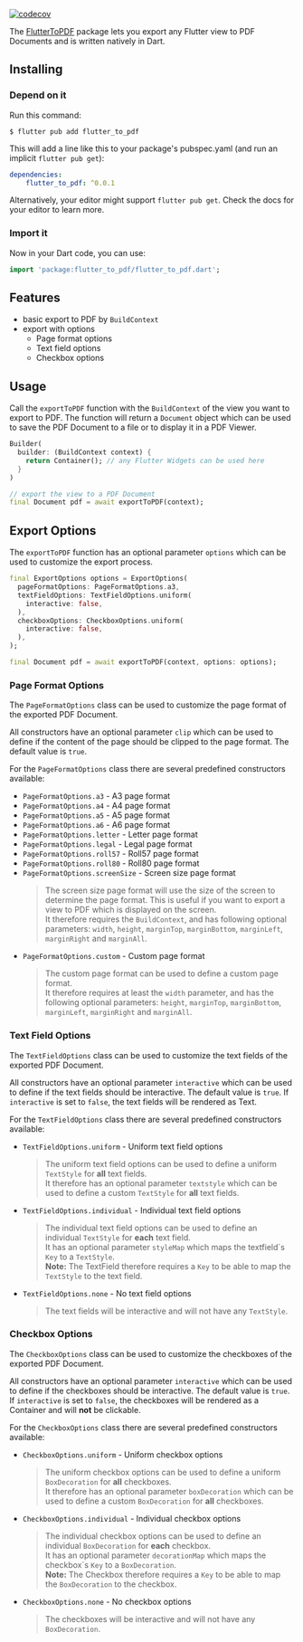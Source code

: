 [![codecov](https://codecov.io/gh/dunef-com/flutter_to_pdf/branch/main/graph/badge.svg?token=5WIYFJ6VND)](https://codecov.io/gh/dunef-com/teaplates)

The [FlutterToPDF](https://dunef.io/de) package lets you export any Flutter view to PDF Documents and is written natively in Dart.

## Installing
### Depend on it 

Run this command:

```shell
$ flutter pub add flutter_to_pdf
```

This will add a line like this to your package's pubspec.yaml (and run an implicit `flutter pub get`):

```yaml
dependencies:
    flutter_to_pdf: ^0.0.1
```

Alternatively, your editor might support `flutter pub get`. Check the docs for your editor to learn more.

### Import it
Now in your Dart code, you can use:

```dart
import 'package:flutter_to_pdf/flutter_to_pdf.dart';
```

## Features

- basic export to PDF by `BuildContext`
- export with options
    - Page format options
    - Text field options
    - Checkbox options


## Usage

Call the `exportToPDF` function with the `BuildContext` of the view you want to export to PDF. The function will return a `Document` object which can be used to save the PDF Document to a file or to display it in a PDF Viewer.

```dart
Builder(
  builder: (BuildContext context) {
    return Container(); // any Flutter Widgets can be used here
  }
)

// export the view to a PDF Document
final Document pdf = await exportToPDF(context);
```

## Export Options

The `exportToPDF` function has an optional parameter `options` which can be used to customize the export process.

```dart
final ExportOptions options = ExportOptions(
  pageFormatOptions: PageFormatOptions.a3,
  textFieldOptions: TextFieldOptions.uniform(
    interactive: false,
  ),
  checkboxOptions: CheckboxOptions.uniform(
    interactive: false,
  ),
);

final Document pdf = await exportToPDF(context, options: options);
```

### Page Format Options
The `PageFormatOptions` class can be used to customize the page format of the exported PDF Document.

All constructors have an optional parameter `clip` which can be used to define if the content of the page should be clipped to the page format. The default value is `true`.

For the `PageFormatOptions` class there are several predefined constructors available:

-   `PageFormatOptions.a3` - A3 page format
-   `PageFormatOptions.a4` - A4 page format
-   `PageFormatOptions.a5` - A5 page format
-   `PageFormatOptions.a6` - A6 page format
-   `PageFormatOptions.letter` - Letter page format
-   `PageFormatOptions.legal` - Legal page format
-   `PageFormatOptions.roll57` - Roll57 page format
-   `PageFormatOptions.roll80` - Roll80 page format
-   `PageFormatOptions.screenSize` - Screen size page format
    > The screen size page format will use the size of the screen to determine the page format. This is useful if you want to export a view to PDF which is displayed on the screen. <br> It therefore requires the `BuildContext`, and has following optional parameters: `width`, `height`, `marginTop`, `marginBottom`, `marginLeft`, `marginRight` and `marginAll`.
-   `PageFormatOptions.custom` - Custom page format
    > The custom page format can be used to define a custom page format. <br> It therefore requires at least the `width` parameter, and has the following optional parameters: `height`, `marginTop`, `marginBottom`, `marginLeft`, `marginRight` and `marginAll`.

### Text Field Options
The `TextFieldOptions` class can be used to customize the text fields of the exported PDF Document.

All constructors have an optional parameter `interactive` which can be used to define if the text fields should be interactive. The default value is `true`.
If `interactive` is set to `false`, the text fields will be rendered as Text.

For the `TextFieldOptions` class there are several predefined constructors available:

-   `TextFieldOptions.uniform` - Uniform text field options
    > The uniform text field options can be used to define a uniform `TextStyle` for **all** text fields. <br> It therefore has an optional parameter `textstyle` which can be used to define a custom `TextStyle` for **all** text fields.

-  `TextFieldOptions.individual` - Individual text field options
    > The individual text field options can be used to define an individual `TextStyle` for **each** text field. <br> It has an optional parameter `styleMap` which maps the textfield´s `Key` to a `TextStyle`.  <br> **Note:** The TextField therefore requires a `Key` to be able to map the `TextStyle` to the text field.

-  `TextFieldOptions.none` - No text field options
    > The text fields will be interactive and will not have any `TextStyle`.

### Checkbox Options
The `CheckboxOptions` class can be used to customize the checkboxes of the exported PDF Document.

All constructors have an optional parameter `interactive` which can be used to define if the checkboxes should be interactive. The default value is `true`.
If `interactive` is set to `false`, the checkboxes will be rendered as a Container and will **not** be clickable.

For the `CheckboxOptions` class there are several predefined constructors available:

-   `CheckboxOptions.uniform` - Uniform checkbox options
    > The uniform checkbox options can be used to define a uniform `BoxDecoration` for **all** checkboxes. <br> It therefore has an optional parameter `boxDecoration` which can be used to define a custom `BoxDecoration` for **all** checkboxes.

-  `CheckboxOptions.individual` - Individual checkbox options
    > The individual checkbox options can be used to define an individual `BoxDecoration` for **each** checkbox. <br> It has an optional parameter `decorationMap` which maps the checkbox´s `Key` to a `BoxDecoration`.  <br> **Note:** The Checkbox therefore requires a `Key` to be able to map the `BoxDecoration` to the checkbox.

-  `CheckboxOptions.none` - No checkbox options
    > The checkboxes will be interactive and will not have any `BoxDecoration`.
